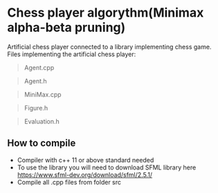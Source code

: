# Chess player algorythm(Minimax alpha-beta pruning) 

Artificial chess player connected to a library implementing chess game.
Files implementing the artificial chess player:
>Agent.cpp 

>Agent.h

> MiniMax.cpp

>Figure.h

>Evaluation.h

## How to compile
* Compiler with c++ 11 or above standard needed
* To use the library you will need to download SFML library here https://www.sfml-dev.org/download/sfml/2.5.1/
* Compile all .cpp files from folder src 